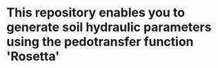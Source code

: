 # This repository enables you to generate soil  hydraulic parameters using the pedotransfer function 'Rosetta'


